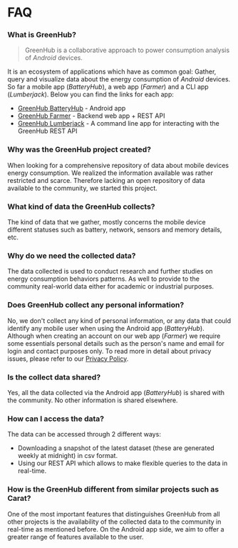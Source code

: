 # FAQ

### What is GreenHub?

> GreenHub is a collaborative approach to power consumption analysis of _Android_ devices.

It is an ecosystem of applications which have as common goal: Gather, query and visualize data about the energy consumption of _Android_ devices. So far a mobile app (_BatteryHub_), a web app (_Farmer_) and a CLI app (_Lumberjack_). Below you can find the links for each app:

- [GreenHub BatteryHub](https://play.google.com/store/apps/details?id=com.hmatalonga.greenhub) - Android app
- [GreenHub Farmer](https://farmer.greenhubproject.org/) - Backend web app + REST API
- [GreenHub Lumberjack](https://www.npmjs.com/package/greenhub-cli) - A command line app for interacting with the GreenHub REST API

### Why was the GreenHub project created?

When looking for a comprehensive repository of data about mobile devices energy consumption. We realized the information available was rather restricted and scarce. Therefore lacking an open repository of data available to the community, we started this project.

### What kind of data the GreenHub collects?

The kind of data that we gather, mostly concerns the mobile device different statuses such as battery, network, sensors and memory details, etc.

### Why do we need the collected data?

The data collected is used to conduct research and further studies on energy consumption behaviors patterns. As well to provide to the community real-world data either for academic or industrial purposes.

### Does GreenHub collect any personal information?

No, we don't collect any kind of personal information, or any data that could identify any mobile user when using the Android app (_BatteryHub_). Although when creating an account on our web app (_Farmer_) we require some essentials personal details such as the person's name and email for login and contact purposes only. To read more in detail about privacy issues, please refer to our [Privacy Policy](https://greenhubproject.org/privacy/).

### Is the collect data shared?

Yes, all the data collected via the Android app (_BatteryHub_) is shared with the community. No other information is shared elsewhere.

### How can I access the data?

The data can be accessed through 2 different ways:

- Downloading a snapshot of the latest dataset (these are generated weekly at midnight) in csv format.
- Using our REST API which allows to make flexible queries to the data in real-time.

### How is the GreenHub different from similar projects such as Carat?

One of the most important features that distinguishes GreenHub from all other projects is the availability of the collected data to the community in real-time as mentioned before. On the Android app side, we aim to offer a greater range of features available to the user.
